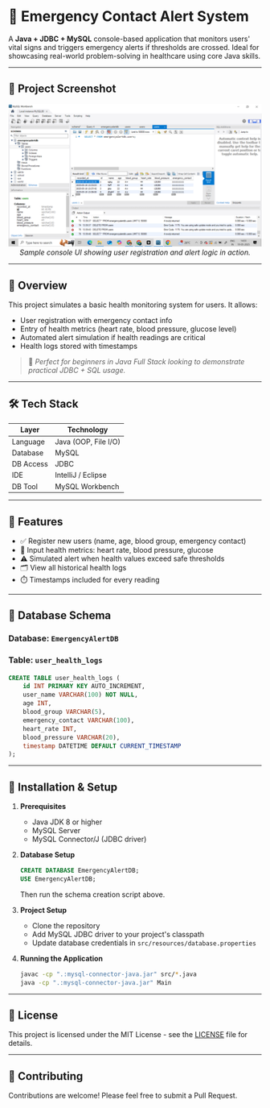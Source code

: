# 🚨 Emergency Contact Alert System

A **Java + JDBC + MySQL** console-based application that monitors users' vital signs and triggers emergency alerts if thresholds are crossed. Ideal for showcasing real-world problem-solving in healthcare using core Java skills.

---

## 📸 Project Screenshot

<div align="center">
  <img src="assets/MySQL.png" alt="Emergency Contact Alert System Screenshot" width="600"/>
  <br>
  <em>Sample console UI showing user registration and alert logic in action.</em>
</div>

---

## 📌 Overview

This project simulates a basic health monitoring system for users. It allows:
- User registration with emergency contact info
- Entry of health metrics (heart rate, blood pressure, glucose level)
- Automated alert simulation if health readings are critical
- Health logs stored with timestamps

> 📍 *Perfect for beginners in Java Full Stack looking to demonstrate practical JDBC + SQL usage.*

---

## 🛠️ Tech Stack

| Layer        | Technology         |
|--------------|--------------------|
| Language     | Java (OOP, File I/O) |
| Database     | MySQL              |
| DB Access    | JDBC               |
| IDE          | IntelliJ / Eclipse |
| DB Tool      | MySQL Workbench    |

---

## 🧠 Features

- ✅ Register new users (name, age, blood group, emergency contact)
- 📝 Input health metrics: heart rate, blood pressure, glucose
- ⚠️ Simulated alert when health values exceed safe thresholds
- 🗂️ View all historical health logs
- ⏱️ Timestamps included for every reading

---

## 🧾 Database Schema

### Database: `EmergencyAlertDB`  
### Table: `user_health_logs`

```sql
CREATE TABLE user_health_logs (
    id INT PRIMARY KEY AUTO_INCREMENT,
    user_name VARCHAR(100) NOT NULL,
    age INT,
    blood_group VARCHAR(5),
    emergency_contact VARCHAR(100),
    heart_rate INT,
    blood_pressure VARCHAR(20),
    timestamp DATETIME DEFAULT CURRENT_TIMESTAMP
);
```

---

## 🚀 Installation & Setup

1. **Prerequisites**
   - Java JDK 8 or higher
   - MySQL Server
   - MySQL Connector/J (JDBC driver)

2. **Database Setup**
   ```sql
   CREATE DATABASE EmergencyAlertDB;
   USE EmergencyAlertDB;
   ```
   Then run the schema creation script above.

3. **Project Setup**
   - Clone the repository
   - Add MySQL JDBC driver to your project's classpath
   - Update database credentials in `src/resources/database.properties`

4. **Running the Application**
   ```bash
   javac -cp ".:mysql-connector-java.jar" src/*.java
   java -cp ".:mysql-connector-java.jar" Main
   ```

---

## 📝 License

This project is licensed under the MIT License - see the [LICENSE](LICENSE) file for details.

---

## 👥 Contributing

Contributions are welcome! Please feel free to submit a Pull Request.
